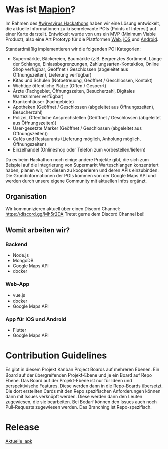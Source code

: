 # Was ist [Mapion](https://mapion.de)?
Im Rahmen des [#wirvsvirus Hackathons](https://wirvsvirushackathon.org/) haben wir eine Lösung entwickelt, die aktuelle Informationen zu krisenrelevante POIs (Points of Interest) auf einer Karte darstellt. Entwickelt wurde von uns ein MVP (Minimum Viable Product), also eine Art Prototyp für die Plattformen [Web](https://mapion.de), [iOS]() und [Android]().

Standardmäßig implementieren wir die folgenden POI Kategorien:
- Supermärkte, Bäckereien, Baumärkte (z.B. Begrenztes Sortiment, Länge der Schlange, Einlassbegrenzungen, Zahlungsarten-Kontaktlos, Online Shop verfügbar, Geöffnet / Geschlossen (abgeleitet aus Öffnungszeiten), Lieferung verfügbar)
- Kitas und Schulen (Notbetreuung, Geöffnet / Geschlossen, Kontakt)
- Wichtige öffentliche Plätze (Offen / Gesperrt)
- Ärzte (Fachgebiet, Öffnungszeiten, Besucherzahl, Digitales Wartezimmer verfügbar)
- Krankenhäuser (Fachgebiete)
- Apotheken (Geöffnet / Geschlossen (abgeleitet aus Öffnungszeiten), Besucherzahl)
- Polizei, Öffentliche Ansprechstellen (Geöffnet / Geschlossen (abgeleitet aus Öffnungszeiten))
- User-gesetzte Marker (Geöffnet / Geschlossen (abgeleitet aus Öffnungszeiten))
- Cafés und Restaurants (Lieferung möglich, Anholung möglich, Öffnungszeiten)
- Einzelhandel (Onlineshop oder Telefon zum vorbestellen/liefern)

Da es beim Hackathon noch einige andere Projekte gibt, die sich zum Beispiel auf die Integrierung von Supermarkt Warteschlangen konzentriert haben, planen wir, mit diesen zu kooperieren und deren APIs einzubinden.
Die Grundinformationen der POIs kommen von der Google Maps API und werden durch unsere eigene Community mit aktuellen Infos ergänzt.

## Organisation
Wir kommunizieren aktuell über einen Discord Channel: https://discord.gg/Mh5r2DA
Tretet gerne dem Discord Channel bei!

## Womit arbeiten wir?
### Backend
- Node.js
- MongoDB
- Google Maps API
- docker

### Web-App
- vue.js
- docker
- Google Maps API

### App für iOS und Android
- Flutter
- Google Maps API

# Contribution Guidelines
Es gibt in diesem Projekt Kanban Project Boards auf mehreren Ebenen. Ein Board auf der übergreifenden Projekt-Ebene und je ein Board auf Repo Ebene. Das Board auf der Projekt-Ebene ist nur für Ideen und perspektivische Features. Diese werden dann in die Repo-Boards übersetzt. Die dort erstellten Cards mit den Repo spezifischen Anforderungen können dann mit Issues verknüpft werden. Diese werden dann den Leuten zugewiesen, die sie bearbeiten. Bei Bedarf können den Issues auch noch Pull-Requests zugewiesen werden. Das Branching ist Repo-spezifisch.

# Release
[Aktuelle .apk](https://github.com/wirvsvirus-27/w27-app/releases)
